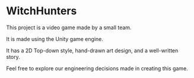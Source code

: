 # WitchHunters

This project is a video game made by a small team.

It is made using the Unity game engine.

It has a 2D Top-down style, hand-drawn art design, and a well-written story.

Feel free to explore our engineering decisions made in creating this game.
